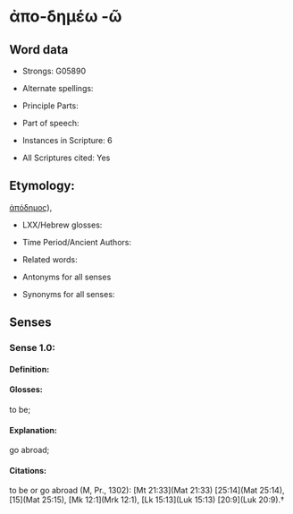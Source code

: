 # ἀπο-δημέω -ῶ

<!-- Status: S2=NeedsEdits -->
<!-- Lexica used for edits:   -->

## Word data

* Strongs: G05890

* Alternate spellings:



* Principle Parts: 


* Part of speech: 


* Instances in Scripture: 6

* All Scriptures cited: Yes

## Etymology: 

[ἀπόδημος]()),

* LXX/Hebrew glosses: 


* Time Period/Ancient Authors: 


* Related words: 

* Antonyms for all senses

* Synonyms for all senses: 


## Senses 


### Sense  1.0: 

#### Definition: 

#### Glosses: 

to be; 

#### Explanation: 

go abroad; 

#### Citations: 

to be or go abroad (M, Pr., 1302): [Mt 21:33](Mat 21:33) [25:14](Mat 25:14), [15](Mat 25:15), [Mk 12:1](Mrk 12:1), [Lk 15:13](Luk 15:13) [20:9](Luk 20:9).†
